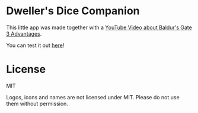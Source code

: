 # Dweller's Dice Companion

This little app was made together with a [YouTube Video about Baldur's Gate 3 Advantages](https://youtu.be/Q0Vd1__FE3c).

You can test it out [here](https://dice.orchard.blog)!

# License

MIT

Logos, icons and names are not licensed under MIT. Please do not use them without permission.
